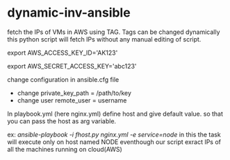 # dynamic-inv-ansible
fetch the IPs of VMs in AWS using TAG. Tags can be changed dynamically this python script will fetch IPs without any manual editing of script.

export AWS_ACCESS_KEY_ID='AK123'

export AWS_SECRET_ACCESS_KEY='abc123'

change configuration in ansible.cfg file
* change private_key_path = /path/to/key
* change user remote_user = username

In playbook.yml (here nginx.yml)
define host and give default value. so that you can pass the host as arg variable.

ex: *ansible-playbook -i fhost.py nginx.yml -e service=node*
in this the task will execute only on host named NODE eventhough our script exract IPs of all the machines running on cloud(AWS)


